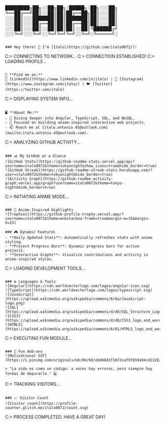 ████████╗██╗░░██╗██╗░█████╗░██╗░░░██╗
╚══██╔══╝██║░░██║██║██╔══██╗██║░░░██║
░░░██║░░░███████║██║███████║██║░░░██║
░░░██║░░░██╔══██║██║██╔══██║██║░░░██║
░░░██║░░░██║░░██║██║██║░░██║╚██████╔╝
░░░╚═╝░░░╚═╝░░╚═╝╚═╝╚═╝░░╚═╝░╚═════╝░
```

### Hey there! 👋 I'm [Italo](https://github.com/italo0072/)!

```
C:\> CONNECTING TO NETWORK...
C:\> CONNECTION ESTABLISHED!
C:\> LOADING PROFILE...
```

📡 **Find me on:**  
🔗 [LinkedIn](https://www.linkedin.com/in/italo) | 📸 [Instagram](https://www.instagram.com/italo/) | 🐦 [Twitter](https://twitter.com/italo)

```
C:\> DISPLAYING SYSTEM INFO...
```

🖥️ **About Me:**
- 🌱 Diving deeper into Angular, TypeScript, SQL, and NoSQL.
- 🎯 Focused on building anime-inspired interactive web projects.
- 📫 Reach me at [italo.antonio.45@outlook.com](mailto:italo.antonio.45@outlook.com).

```
C:\> ANALYZING GITHUB ACTIVITY...
```

### 📊 My GitHub at a Glance
![GitHub Stats](https://github-readme-stats.vercel.app/api?username=italo0072&theme=tokyonight&show_icons=true&hide_border=true)
![GitHub Streak](https://github-readme-streak-stats.herokuapp.com/?user=italo0072&theme=tokyonight&hide_border=true)
![Activity Graph](https://github-readme-activity-graph.vercel.app/graph?username=italo0072&theme=tokyo-night&hide_border=true)

```
C:\> INITIATING ANIME MODE...
```

### 🚀 Anime-Inspired Highlights
![Trophies](https://github-profile-trophy.vercel.app/?username=italo0072&theme=onestar&no-frame=true&margin-w=15&margin-h=15)

### 🎮 Dynamic Features
- **Daily Updated Stats**: Automatically refreshes stats with anime styling.
- **Project Progress Bars**: Dynamic progress bars for active projects.
- **Interactive Graphs**: Visualize contributions and activity in anime-inspired styles.

```
C:\> LOADING DEVELOPMENT TOOLS...
```

### ⚙️ Languages & Tools
![Angular](https://cdn.worldvectorlogo.com/logos/angular-icon.svg)
![TypeScript](https://cdn.worldvectorlogo.com/logos/typescript.svg)
![JavaScript](https://upload.wikimedia.org/wikipedia/commons/6/6a/JavaScript-logo.png)
![SQL](https://upload.wikimedia.org/wikipedia/commons/d/d0/SQL_Structure_Logo.svg)
![CSS3](https://upload.wikimedia.org/wikipedia/commons/d/d0/CSS3_logo_and_wordmark.svg)
![HTML5](https://upload.wikimedia.org/wikipedia/commons/6/61/HTML5_logo_and_wordmark.svg)

```
C:\> EXECUTING FUN MODULE...
```

### 🎉 Fun Add-ons
![Motivational GIF](https://i.pinimg.com/originals/eb/86/8d/eb868d1f16f2caf97b59494cd222b311.gif)

> "La vida es como un código: a veces hay errores, pero siempre hay formas de depurarlo." 💻

```
C:\> TRACKING VISITORS...
```

### 📈 Visitor Count
![Visitor count](https://profile-counter.glitch.me/italo0072/count.svg)

```
C:\> PROCESS COMPLETED. HAVE A GREAT DAY!
